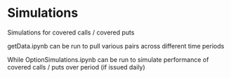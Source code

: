 # Simulations

Simulations for covered calls / covered puts 

getData.ipynb can be run to pull various pairs across different time periods 

While OptionSimulations.ipynb can be run to simulate performance of covered calls / puts over period (if issued daily) 
